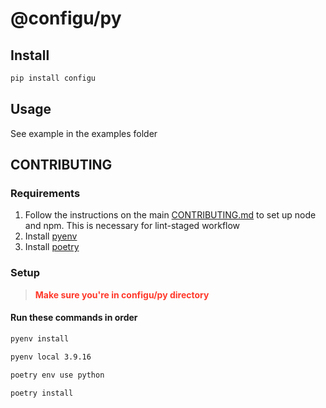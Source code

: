 # @configu/py

## Install

```bash
pip install configu
```

## Usage
See example in the examples folder

## CONTRIBUTING

### Requirements

1. Follow the instructions on the main [CONTRIBUTING.md](https://github.com/configu/configu/blob/main/CONTRIBUTING.md)
   to set up node and npm. This is necessary for lint-staged workflow
2. Install [pyenv](https://github.com/pyenv/pyenv)
3. Install [poetry](https://python-poetry.org/)

### Setup

>  <span style="color:#FF392B">**Make sure you're in configu/py directory**</span>

#### Run these commands in order


```bash
pyenv install
```

```bash
pyenv local 3.9.16
```

```bash
poetry env use python
```

```bash
poetry install
```
